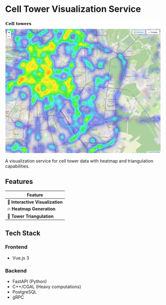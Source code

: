 # Cell Tower Visualization Service

![Heatmap Visualization](screenshots/heatmap-visualization.png "Example of heatmap visualization")

A  visualization service for cell tower data with heatmap and triangulation capabilities.

## Features
| Feature |
|---------|
| 📡 **Interactive Visualization**  |
| 🔥 **Heatmap Generation** |
| 📐 **Tower Triangulation** |

## Tech Stack

### Frontend
- Vue.js 3

### Backend
- FastAPI (Python)
- C++/CGAL (Heavy computations)
- PostgreSQL
- gRPC
